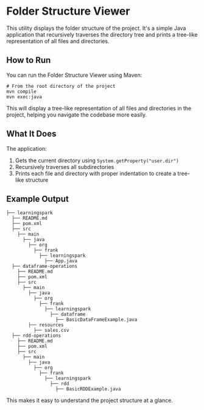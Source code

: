 # Folder Structure Viewer

This utility displays the folder structure of the project. It's a simple Java application that recursively traverses the directory tree and prints a tree-like representation of all files and directories.

## How to Run

You can run the Folder Structure Viewer using Maven:

```
# From the root directory of the project
mvn compile
mvn exec:java
```

This will display a tree-like representation of all files and directories in the project, helping you navigate the codebase more easily.

## What It Does

The application:

1. Gets the current directory using `System.getProperty("user.dir")`
2. Recursively traverses all subdirectories
3. Prints each file and directory with proper indentation to create a tree-like structure

## Example Output

```
├── learningspark
  ├── README.md
  ├── pom.xml
  ├── src
    ├── main
      ├── java
        ├── org
          ├── frank
            ├── learningspark
              ├── App.java
  ├── dataframe-operations
    ├── README.md
    ├── pom.xml
    ├── src
      ├── main
        ├── java
          ├── org
            ├── frank
              ├── learningspark
                ├── dataframe
                  ├── BasicDataFrameExample.java
        ├── resources
          ├── sales.csv
  ├── rdd-operations
    ├── README.md
    ├── pom.xml
    ├── src
      ├── main
        ├── java
          ├── org
            ├── frank
              ├── learningspark
                ├── rdd
                  ├── BasicRDDExample.java
```

This makes it easy to understand the project structure at a glance.